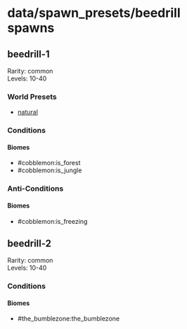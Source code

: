 # data/spawn_presets/beedrill spawns  
  
## beedrill-1  
Rarity: common  
Levels: 10-40  
  
### World Presets  
* [natural](/data/world_presets/natural.md)  
  
### Conditions  
  
#### Biomes  
  * #cobblemon:is_forest
  * #cobblemon:is_jungle
  
  
### Anti-Conditions  
  
#### Biomes  
  * #cobblemon:is_freezing
  
  
## beedrill-2  
Rarity: common  
Levels: 10-40  
  
### Conditions  
  
#### Biomes  
  * #the_bumblezone:the_bumblezone
  
